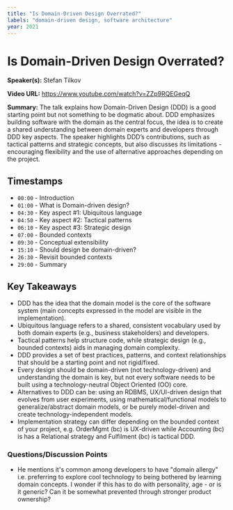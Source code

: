 ```yaml
---
title: "Is Domain-Driven Design Overrated?"
labels: "domain-driven design, software architecture"
year: 2021
---
```


# Is Domain-Driven Design Overrated?

**Speaker(s):** Stefan Tilkov

**Video URL:** https://www.youtube.com/watch?v=ZZp9RQEGeqQ

**Summary:** The talk explains how Domain-Driven Design (DDD) is a good starting point but not something to be dogmatic about. DDD emphasizes building software with the domain as the central focus, the idea is to create a shared understanding between domain experts and developers through DDD key aspects. The speaker highlights DDD’s contributions, such as tactical patterns and strategic concepts, but also discusses its limitations - encouraging flexibility and the use of alternative approaches depending on the project.

## Timestamps

- `00:00` - Introduction
- `01:00` - What is Domain-driven design?
- `04:30` - Key aspect #1: Ubiquitous language
- `04:50` - Key aspect #2: Tactical patterns
- `06:10` - Key aspect #3: Strategic design
- `07:00` - Bounded contexts
- `09:30` - Conceptual extensibility
- `15:10` - Should design be domain-driven?
- `26:30` - Revisit bounded contexts
- `29:00` - Summary

## Key Takeaways

- DDD has the idea that the domain model is the core of the software system (main concepts expressed in the model are visible in the implementation).
- Ubiquitous language refers to a shared, consistent vocabulary used by both domain experts (e.g., business stakeholders) and developers. 
- Tactical patterns help structure code, while strategic design (e.g., bounded contexts) aids in managing domain complexity.
- DDD provides a set of best practices, patterns, and context relationships that should be a starting point and not rigid/fixed.
- Every design should be domain-driven (not technology-driven) and understanding the domain is key, but not every software needs to be built using a technology-neutral Object Oriented (OO) core.
- Alternatives to DDD can be: using an RDBMS, UX/UI-driven design that evolves from user experiments, using mathematical/functional models to generalize/abstract domain models, or be purely model-driven and create technology-independent models.
- Implementation strategy can differ depending on the bounded context of your project, e.g. OrderMgmt (bc) is UX-driven while Accounting (bc) is has a Relational strategy and Fulfilment (bc) is tactical DDD.

### Questions/Discussion Points

- He mentions it's common among developers to have "domain allergy" i.e. preferring to explore cool technology to being bothered by learning domain concepts. I wonder if this has to do with personality, age - or is it generic? Can it be somewhat prevented through stronger product ownership?
